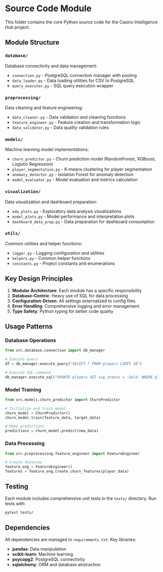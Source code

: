 # Source Code Module

This folder contains the core Python source code for the Casino Intelligence Hub project.

## Module Structure

### `database/`
Database connectivity and data management:
- `connection.py` - PostgreSQL connection manager with pooling
- `data_loader.py` - Data loading utilities for CSV to PostgreSQL
- `query_executor.py` - SQL query execution wrapper

### `preprocessing/`
Data cleaning and feature engineering:
- `data_cleaner.py` - Data validation and cleaning functions
- `feature_engineer.py` - Feature creation and transformation logic
- `data_validator.py` - Data quality validation rules

### `models/`
Machine learning model implementations:
- `churn_predictor.py` - Churn prediction model (RandomForest, XGBoost, Logistic Regression)
- `player_segmentation.py` - K-means clustering for player segmentation
- `anomaly_detector.py` - Isolation Forest for anomaly detection
- `model_evaluator.py` - Model evaluation and metrics calculation

### `visualization/`
Data visualization and dashboard preparation:
- `eda_plots.py` - Exploratory data analysis visualizations
- `model_plots.py` - Model performance and interpretation plots
- `dashboard_data_prep.py` - Data preparation for dashboard consumption

### `utils/`
Common utilities and helper functions:
- `logger.py` - Logging configuration and utilities
- `helpers.py` - Common helper functions
- `constants.py` - Project constants and enumerations

## Key Design Principles

1. **Modular Architecture**: Each module has a specific responsibility
2. **Database-Centric**: Heavy use of SQL for data processing
3. **Configuration-Driven**: All settings externalized to config files
4. **Error Handling**: Comprehensive logging and error management
5. **Type Safety**: Python typing for better code quality

## Usage Patterns

### Database Operations
```python
from src.database.connection import db_manager

# Execute query
df = db_manager.execute_query("SELECT * FROM players LIMIT 10")

# Execute SQL command
db_manager.execute_sql("UPDATE players SET vip_status = 'Gold' WHERE player_id = %s", {'player_id': 123})
```

### Model Training
```python
from src.models.churn_predictor import ChurnPredictor

# Initialize and train model
churn_model = ChurnPredictor()
churn_model.train(feature_data, target_data)

# Make predictions
predictions = churn_model.predict(new_data)
```

### Data Processing
```python
from src.preprocessing.feature_engineer import FeatureEngineer

# Create features
feature_eng = FeatureEngineer()
features = feature_eng.create_churn_features(player_data)
```

## Testing

Each module includes comprehensive unit tests in the `tests/` directory. Run tests with:

```bash
pytest tests/
```

## Dependencies

All dependencies are managed in `requirements.txt`. Key libraries:
- **pandas**: Data manipulation
- **scikit-learn**: Machine learning
- **psycopg2**: PostgreSQL connectivity
- **sqlalchemy**: ORM and database abstraction 